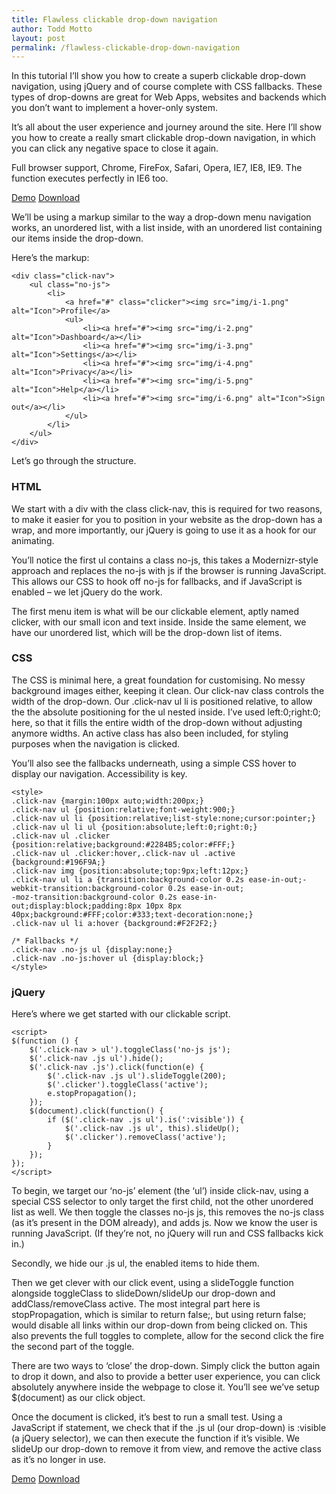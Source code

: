 ```yaml
---
title: Flawless clickable drop-down navigation
author: Todd Motto
layout: post
permalink: /flawless-clickable-drop-down-navigation
---
```


In this tutorial I’ll show you how to create a superb clickable drop-down navigation, using jQuery and of course complete with CSS fallbacks. These types of drop-downs are great for Web Apps, websites and backends which you don’t want to implement a hover-only system.

It’s all about the user experience and journey around the site. Here I’ll show you how to create a really smart clickable drop-down navigation, in which you can click any negative space to close it again.

Full browser support, Chrome, FireFox, Safari, Opera, IE7, IE8, IE9. The function executes perfectly in IE6 too.

<div class="download-box">
	<a href="//toddmotto.com/labs/clickable-dropdown" onclick="_gaq.push(['_trackEvent', 'Click', 'Clickable Dropdown Demo', 'Clickable Dropdown Demo Button']);">Demo</a>
	<a href="//toddmotto.com/labs/clickable-dropdown/clickable-dropdown.zip" onclick="_gaq.push(['_trackEvent', 'Click', 'Clickable Dropdown Download', 'Clickable Dropdown Download Button']);">Download</a>
</div>

We’ll be using a markup similar to the way a drop-down menu navigation works, an unordered list, with a list inside, with an unordered list containing our items inside the drop-down.

Here’s the markup:

    <div class="click-nav">
		<ul class="no-js">
			<li>
				<a href="#" class="clicker"><img src="img/i-1.png" alt="Icon">Profile</a>
				<ul>
					<li><a href="#"><img src="img/i-2.png" alt="Icon">Dashboard</a></li>
					<li><a href="#"><img src="img/i-3.png" alt="Icon">Settings</a></li>
					<li><a href="#"><img src="img/i-4.png" alt="Icon">Privacy</a></li>
					<li><a href="#"><img src="img/i-5.png" alt="Icon">Help</a></li>
					<li><a href="#"><img src="img/i-6.png" alt="Icon">Sign out</a></li>
				</ul>
			</li>
		</ul>
	</div>
	
Let’s go through the structure.

### HTML

We start with a div with the class click-nav, this is required for two reasons, to make it easier for you to position in your website as the drop-down has a wrap, and more importantly, our jQuery is going to use it as a hook for our animating.

You’ll notice the first ul contains a class no-js, this takes a Modernizr-style approach and replaces the no-js with js if the browser is running JavaScript. This allows our CSS to hook off no-js for fallbacks, and if JavaScript is enabled – we let jQuery do the work.

The first menu item is what will be our clickable element, aptly named clicker, with our small icon and text inside. Inside the same element, we have our unordered list, which will be the drop-down list of items.

### CSS

The CSS is minimal here, a great foundation for customising. No messy background images either, keeping it clean. Our click-nav class controls the width of the drop-down. Our .click-nav ul li is positioned relative, to allow the the absolute positioning for the ul nested inside. I’ve used left:0;right:0; here, so that it fills the entire width of the drop-down without adjusting anymore widths. An active class has also been included, for styling purposes when the navigation is clicked.

You’ll also see the fallbacks underneath, using a simple CSS hover to display our navigation. Accessibility is key.

    <style>
    .click-nav {margin:100px auto;width:200px;}
    .click-nav ul {position:relative;font-weight:900;}
    .click-nav ul li {position:relative;list-style:none;cursor:pointer;}
    .click-nav ul li ul {position:absolute;left:0;right:0;}
    .click-nav ul .clicker {position:relative;background:#2284B5;color:#FFF;}
    .click-nav ul .clicker:hover,.click-nav ul .active {background:#196F9A;}
    .click-nav img {position:absolute;top:9px;left:12px;}
    .click-nav ul li a {transition:background-color 0.2s ease-in-out;-webkit-transition:background-color 0.2s ease-in-out;
    -moz-transition:background-color 0.2s ease-in-out;display:block;padding:8px 10px 8px 40px;background:#FFF;color:#333;text-decoration:none;}
    .click-nav ul li a:hover {background:#F2F2F2;}
    
    /* Fallbacks */
    .click-nav .no-js ul {display:none;}
    .click-nav .no-js:hover ul {display:block;}
    </style>

### jQuery

Here’s where we get started with our clickable script.

    <script>
	$(function () {
		$('.click-nav > ul').toggleClass('no-js js');
		$('.click-nav .js ul').hide();
		$('.click-nav .js').click(function(e) {
			$('.click-nav .js ul').slideToggle(200);
			$('.clicker').toggleClass('active');
			e.stopPropagation();
		});
		$(document).click(function() {
			if ($('.click-nav .js ul').is(':visible')) {
				$('.click-nav .js ul', this).slideUp();
				$('.clicker').removeClass('active');
			}
		});
	});
	</script>

To begin, we target our ‘no-js’ element (the ‘ul’) inside click-nav, using a special CSS selector to only target the first child, not the other unordered list as well. We then toggle the classes no-js js, this removes the no-js class (as it’s present in the DOM already), and adds js. Now we know the user is running JavaScript. (If they’re not, no jQuery will run and CSS fallbacks kick in.)

Secondly, we hide our .js ul, the enabled items to hide them.

Then we get clever with our click event, using a slideToggle function alongside toggleClass to slideDown/slideUp our drop-down and addClass/removeClass active. The most integral part here is stopPropagation, which is similar to return false;, but using return false; would disable all links within our drop-down from being clicked on. This also prevents the full toggles to complete, allow for the second click the fire the second part of the toggle.

There are two ways to ‘close’ the drop-down. Simply click the button again to drop it down, and also to provide a better user experience, you can click absolutely anywhere inside the webpage to close it. You’ll see we’ve setup $(document) as our click object.

Once the document is clicked, it’s best to run a small test. Using a JavaScript if statement, we check that if the .js ul (our drop-down) is :visible (a jQuery selector), we can then execute the function if it’s visible. We slideUp our drop-down to remove it from view, and remove the active class as it’s no longer in use.

<div class="download-box">
	<a href="//toddmotto.com/labs/clickable-dropdown" onclick="_gaq.push(['_trackEvent', 'Click', 'Clickable Dropdown Demo', 'Clickable Dropdown Demo Button']);">Demo</a>
	<a href="//toddmotto.com/labs/clickable-dropdown/clickable-dropdown.zip" onclick="_gaq.push(['_trackEvent', 'Click', 'Clickable Dropdown Download', 'Clickable Dropdown Download Button']);">Download</a>
</div>